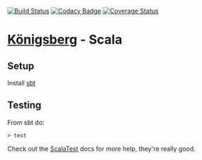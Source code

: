 [![Build Status](https://travis-ci.com/bergren2/konigsberg-scala.svg?branch=master)](https://travis-ci.com/bergren2/konigsberg-scala)
[![Codacy Badge](https://api.codacy.com/project/badge/Grade/bb3325e18edd4f63addc7fcde7266ac3)](https://www.codacy.com/app/basstheorychaos/konigsberg-scala?utm_source=github.com&amp;utm_medium=referral&amp;utm_content=bergren2/konigsberg-scala&amp;utm_campaign=Badge_Grade)
[![Coverage Status](https://coveralls.io/repos/github/bergren2/konigsberg-scala/badge.svg?branch=master)](https://coveralls.io/github/bergren2/konigsberg-scala?branch=master)

# [Königsberg](https://github.com/bergren2/konigsberg) - Scala

## Setup

Install [sbt](https://www.scala-sbt.org/)

## Testing

From sbt do:

    > test

Check out the [ScalaTest](http://www.scalatest.org/) docs for more help, they're
really good.
